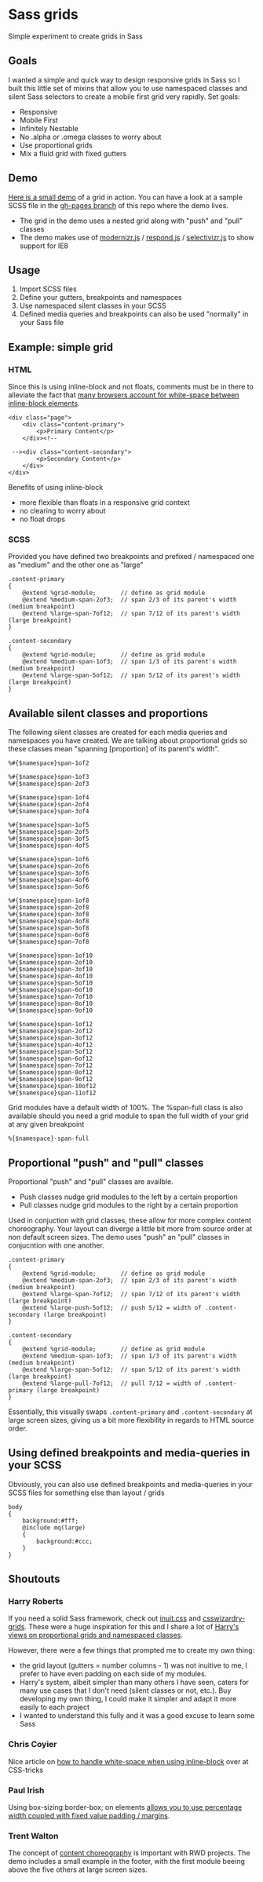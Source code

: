 # Sass grids

Simple experiment to create grids in Sass

## Goals

I wanted a simple and quick way to design responsive grids in Sass so I built this little set of mixins that allow you to use namespaced classes and silent Sass selectors to create a mobile first grid very rapidly. Set goals:

- Responsive
- Mobile First
- Infinitely Nestable
- No .alpha or .omega classes to worry about
- Use proportional grids
- Mix a fluid grid with fixed gutters

## Demo

[Here is a small demo](http://jeromecoupe.github.io/sassgrids/) of a grid in action.
You can have a look at a sample SCSS file in the [gh-pages branch](https://github.com/jeromecoupe/sassgrids/tree/gh-pages) of this repo where the demo lives.

- The grid in the demo uses a nested grid along with "push" and "pull" classes
- The demo makes use of [modernizr.js](http://www.modernizr.com) / [respond.js](https://github.com/scottjehl/Respond) / [selectivizr.js](https://github.com/keithclark/selectivizr) to show support for IE8

## Usage

1. Import SCSS files
2. Define your gutters, breakpoints and namespaces
3. Use namespaced silent classes in your SCSS
4. Defined media queries and breakpoints can also be used "normally" in your Sass file

## Example: simple grid

### HTML

Since this is using inline-block and not floats, comments must be in there to alleviate the fact that [many browsers account for white-space between inline-block elements](http://css-tricks.com/fighting-the-space-between-inline-block-elements/).

	<div class="page">
		<div class="content-primary">
			<p>Primary Content</p>
		</div><!--

	 --><div class="content-secondary">
	 		<p>Secondary Content</p>
		</div>
	</div>

Benefits of using inline-block

- more flexible than floats in a responsive grid context
- no clearing to worry about
- no float drops

### SCSS

Provided you have defined two breakpoints and prefixed / namespaced one as "medium" and the other one as "large"

	.content-primary
	{
		@extend %grid-module;		// define as grid module
		@extend %medium-span-2of3;	// span 2/3 of its parent's width (medium breakpoint)
		@extend %large-span-7of12;	// span 7/12 of its parent's width (large breakpoint)
	}

	.content-secondary
	{
		@extend %grid-module;		// define as grid module
		@extend %medium-span-1of3;	// span 1/3 of its parent's width (medium breakpoint)
		@extend %large-span-5of12;	// span 5/12 of its parent's width (large breakpoint)
	}

## Available silent classes and proportions

The following silent classes are created for each media queries and namespaces you have created. We are talking about proportional grids so these classes mean "spanning [proportion] of its parent's width".

    %#{$namespace}span-1of2

    %#{$namespace}span-1of3
    %#{$namespace}span-2of3

    %#{$namespace}span-1of4
    %#{$namespace}span-2of4
    %#{$namespace}span-3of4

    %#{$namespace}span-1of5
    %#{$namespace}span-2of5
    %#{$namespace}span-3of5
    %#{$namespace}span-4of5

    %#{$namespace}span-1of6
    %#{$namespace}span-2of6
    %#{$namespace}span-3of6
    %#{$namespace}span-4of6
    %#{$namespace}span-5of6

    %#{$namespace}span-1of8
    %#{$namespace}span-2of8
    %#{$namespace}span-3of8
    %#{$namespace}span-4of8
    %#{$namespace}span-5of8
    %#{$namespace}span-6of8
    %#{$namespace}span-7of8

    %#{$namespace}span-1of10
    %#{$namespace}span-2of10
    %#{$namespace}span-3of10
    %#{$namespace}span-4of10
    %#{$namespace}span-5of10
    %#{$namespace}span-6of10
    %#{$namespace}span-7of10
    %#{$namespace}span-8of10
    %#{$namespace}span-9of10

    %#{$namespace}span-1of12
    %#{$namespace}span-2of12
    %#{$namespace}span-3of12
    %#{$namespace}span-4of12
    %#{$namespace}span-5of12
    %#{$namespace}span-6of12
    %#{$namespace}span-7of12
    %#{$namespace}span-8of12
    %#{$namespace}span-9of12
    %#{$namespace}span-10of12
    %#{$namespace}span-11of12

Grid modules have a default width of 100%. The %span-full class is also available should you need a grid module to span the full width of your grid at any given breakpoint

	%{$namespace}-span-full

## Proportional "push" and "pull" classes

Proportional "push" and "pull" classes are availble.
- Push classes nudge grid modules to the left by a certain proportion
- Pull classes nudge grid modules to the right by a certain proportion

Used in conjuction with grid classes, these allow for more complex content choreography. Your layout can diverge a little bit more from source order at non default screen sizes. The demo uses "push" an "pull" classes in conjucntion with one another.

    .content-primary
    {
        @extend %grid-module;       // define as grid module
        @extend %medium-span-2of3;  // span 2/3 of its parent's width (medium breakpoint)
        @extend %large-span-7of12;  // span 7/12 of its parent's width (large breakpoint)
        @extend %large-push-5of12;  // push 5/12 = width of .content-secondary (large breakpoint)
    }

    .content-secondary
    {
        @extend %grid-module;       // define as grid module
        @extend %medium-span-1of3;  // span 1/3 of its parent's width (medium breakpoint)
        @extend %large-span-5of12;  // span 5/12 of its parent's width (large breakpoint)
        @extend %large-pull-7of12;  // pull 7/12 = width of .content-primary (large breakpoint)
    }

Essentially, this visually swaps `.content-primary` and `.content-secondary` at large screen sizes, giving us a bit more flexibility in regards to HTML source order.

## Using defined breakpoints and media-queries in your SCSS

Obviously, you can also use defined breakpoints and media-queries in your SCSS files for something else than layout / grids

	body
	{
		background:#fff;
		@include mq(large)
		{
			background:#ccc;
		}
	}

## Shoutouts

### Harry Roberts

If you need a solid Sass framework, check out [inuit.css](http://inuitcss.com/) and [csswizardry-grids](https://github.com/csswizardry/csswizardry-grids). These were a huge inspiration for this and I share a lot of [Harry's views on proportional grids and namespaced classes](http://csswizardry.com/2013/02/responsive-grid-systems-a-solution/).

However, there were a few things that prompted me to create my own thing:

- the grid layout (gutters = number columns - 1) was not inuitive to me, I prefer to have even padding on each side of my modules.
- Harry's system, albeit simpler than many others I have seen, caters for many use cases that I don't need (silent classes or not, etc.). Buy developing my own thing, I could make it simpler and adapt it more easily to each project
- I wanted to understand this fully and it was a good excuse to learn some Sass

### Chris Coyier

Nice article on [how to handle white-space when using inline-block](http://css-tricks.com/fighting-the-space-between-inline-block-elements/) over at CSS-tricks

### Paul Irish

Using box-sizing:border-box; on elements [allows you to use percentage width coupled with fixed value padding / margins](http://paulirish.com/2012/box-sizing-border-box-ftw/).

### Trent Walton

The concept of [content choreography](http://trentwalton.com/2011/07/14/content-choreography/) is important with RWD projects. The demo includes a small example in the footer, with the first module beeing above the five others at large screen sizes.